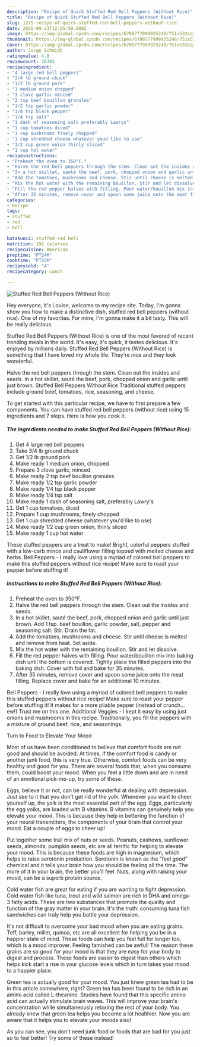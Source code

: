 ```yaml
---
description: "Recipe of Quick Stuffed Red Bell Peppers (Without Rice)"
title: "Recipe of Quick Stuffed Red Bell Peppers (Without Rice)"
slug: 1275-recipe-of-quick-stuffed-red-bell-peppers-without-rice
date: 2020-09-23T12:05:50.888Z
image: https://img-global.cpcdn.com/recipes/6708777999925248/751x532cq70/stuffed-red-bell-peppers-without-rice-recipe-main-photo.jpg
thumbnail: https://img-global.cpcdn.com/recipes/6708777999925248/751x532cq70/stuffed-red-bell-peppers-without-rice-recipe-main-photo.jpg
cover: https://img-global.cpcdn.com/recipes/6708777999925248/751x532cq70/stuffed-red-bell-peppers-without-rice-recipe-main-photo.jpg
author: Jorge Schmidt
ratingvalue: 4.8
reviewcount: 28392
recipeingredient:
- "4 large red bell peppers"
- "3/4 lb ground chuck"
- "1/2 lb ground pork"
- "1 medium onion chopped"
- "3 clove garlic minced"
- "2 tsp beef bouillon granules"
- "1/2 tsp garlic powder"
- "1/4 tsp black pepper"
- "1/4 tsp salt"
- "1 dash of seasoning salt preferably Lawrys"
- "1 cup tomatoes diced"
- "1 cup mushrooms finely chopped"
- "1 cup shredded cheese whatever youd like to use"
- "1/2 cup green onion thinly sliced"
- "1 cup hot water"
recipeinstructions:
- "Preheat the oven to 350°F."
- "Halve the red bell peppers through the stem. Clean out the insides and seeds."
- "In a hot skillet, sauté the beef, pork, chopped onion and garlic until just brown. Add 1 tsp. beef bouillon, garlic powder, salt, pepper and seasoning salt. Stir. Drain the fat."
- "Add the tomatoes, mushrooms and cheese. Stir until cheese is melted and remove from heat. Set aside."
- "Mix the hot water with the remaining bouillon. Stir and let dissolve."
- "Fill the red pepper halves with filling. Pour water/bouillon mix into baking dish until the bottom is covered. Tightly place the filled peppers into the baking dish. Cover with foil and bake for 35 minutes."
- "After 35 minutes, remove cover and spoon some juice onto the meat filling. Replace cover and bake for an additional 10 minutes."
categories:
- Recipe
tags:
- stuffed
- red
- bell

katakunci: stuffed red bell 
nutrition: 192 calories
recipecuisine: American
preptime: "PT24M"
cooktime: "PT55M"
recipeyield: "4"
recipecategory: Lunch

---
```



![Stuffed Red Bell Peppers (Without Rice)](https://img-global.cpcdn.com/recipes/6708777999925248/751x532cq70/stuffed-red-bell-peppers-without-rice-recipe-main-photo.jpg)

Hey everyone, it's Louise, welcome to my recipe site. Today, I'm gonna show you how to make a distinctive dish, stuffed red bell peppers (without rice). One of my favorites. For mine, I'm gonna make it a bit tasty. This will be really delicious.

Stuffed Red Bell Peppers (Without Rice) is one of the most favored of recent trending meals in the world. It's easy, it's quick, it tastes delicious. It's enjoyed by millions daily. Stuffed Red Bell Peppers (Without Rice) is something that I have loved my whole life. They're nice and they look wonderful.

Halve the red bell peppers through the stem. Clean out the insides and seeds. In a hot skillet, sauté the beef, pork, chopped onion and garlic until just brown. Stuffed Bell Peppers Without Rice Traditional stuffed peppers include ground beef, tomatoes, rice, seasoning, and cheese.


To get started with this particular recipe, we have to first prepare a few components. You can have stuffed red bell peppers (without rice) using 15 ingredients and 7 steps. Here is how you cook it.

<!--inarticleads1-->

##### The ingredients needed to make Stuffed Red Bell Peppers (Without Rice):

1. Get 4 large red bell peppers
1. Take 3/4 lb ground chuck
1. Get 1/2 lb ground pork
1. Make ready 1 medium onion, chopped
1. Prepare 3 clove garlic, minced
1. Make ready 2 tsp beef bouillon granules
1. Make ready 1/2 tsp garlic powder
1. Make ready 1/4 tsp black pepper
1. Make ready 1/4 tsp salt
1. Make ready 1 dash of seasoning salt, preferably Lawry&#39;s
1. Get 1 cup tomatoes, diced
1. Prepare 1 cup mushrooms, finely chopped
1. Get 1 cup shredded cheese (whatever you&#39;d like to use)
1. Make ready 1/2 cup green onion, thinly sliced
1. Make ready 1 cup hot water


These stuffed peppers are a treat to make! Bright, colorful peppers stuffed with a low-carb mince and cauliflower filling topped with melted cheese and herbs. Bell Peppers - I really love using a myriad of colored bell peppers to make this stuffed peppers without rice recipe! Make sure to roast your pepper before stuffing it! 

<!--inarticleads2-->

##### Instructions to make Stuffed Red Bell Peppers (Without Rice):

1. Preheat the oven to 350°F.
1. Halve the red bell peppers through the stem. Clean out the insides and seeds.
1. In a hot skillet, sauté the beef, pork, chopped onion and garlic until just brown. Add 1 tsp. beef bouillon, garlic powder, salt, pepper and seasoning salt. Stir. Drain the fat.
1. Add the tomatoes, mushrooms and cheese. Stir until cheese is melted and remove from heat. Set aside.
1. Mix the hot water with the remaining bouillon. Stir and let dissolve.
1. Fill the red pepper halves with filling. Pour water/bouillon mix into baking dish until the bottom is covered. Tightly place the filled peppers into the baking dish. Cover with foil and bake for 35 minutes.
1. After 35 minutes, remove cover and spoon some juice onto the meat filling. Replace cover and bake for an additional 10 minutes.


Bell Peppers - I really love using a myriad of colored bell peppers to make this stuffed peppers without rice recipe! Make sure to roast your pepper before stuffing it! It makes for a more pliable pepper (instead of crunch… ew!) Trust me on this one. Additional Veggies - I kept it easy by using just onions and mushrooms in this recipe. Traditionally, you fill the peppers with a mixture of ground beef, rice, and seasonings. 

Turn to Food to Elevate Your Mood


Most of us have been conditioned to believe that comfort foods are not good and should be avoided. At times, if the comfort food is candy or another junk food, this is very true. Otherwise, comfort foods can be very healthy and good for you. There are several foods that, when you consume them, could boost your mood. When you feel a little down and are in need of an emotional pick-me-up, try some of these.

Eggs, believe it or not, can be really wonderful at dealing with depression. Just see to it that you don't get rid of the yolk. Whenever you want to cheer yourself up, the yolk is the most essential part of the egg. Eggs, particularly the egg yolks, are loaded with B vitamins. B vitamins can genuinely help you elevate your mood. This is because they help in bettering the function of your neural transmitters, the components of your brain that control your mood. Eat a couple of eggs to cheer up!

Put together some trail mix of nuts or seeds. Peanuts, cashews, sunflower seeds, almonds, pumpkin seeds, etc are all terrific for helping to elevate your mood. This is because these foods are high in magnesium, which helps to raise serotonin production. Serotonin is known as the "feel good" chemical and it tells your brain how you should be feeling all the time. The more of it in your brain, the better you'll feel. Nuts, along with raising your mood, can be a superb protein source.

Cold water fish are great for eating if you are wanting to fight depression. Cold water fish like tuna, trout and wild salmon are rich in DHA and omega-3 fatty acids. These are two substances that promote the quality and function of the gray matter in your brain. It's the truth: consuming tuna fish sandwiches can truly help you battle your depression. 

It's not difficult to overcome your bad mood when you are eating grains. Teff, barley, millet, quinoa, etc are all excellent for helping you be in a happier state of mind. These foods can help you feel full for longer too, which is a mood improver. Feeling famished can be awful! The reason these grains are so good for your mood is that they are easy for your body to digest and process. These foods are easier to digest than others which helps kick start a rise in your glucose levels which in turn takes your mood to a happier place.

Green tea is actually good for your mood. You just knew green tea had to be in this article somewhere, right? Green tea has been found to be rich in an amino acid called L-theanine. Studies have found that this specific amino acid can actually stimulate brain waves. This will improve your brain's concentration while simultaneously relaxing the rest of your body. You already knew that green tea helps you become a lot healthier. Now you are aware that it helps you to elevate your moods also!

As you can see, you don't need junk food or foods that are bad for you just so to feel better! Try some of these instead!

